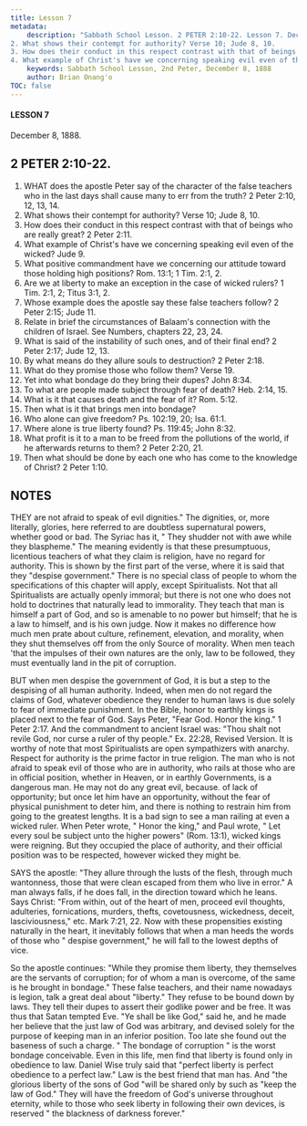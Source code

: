 ```yaml
---
title: Lesson 7
metadata:
    description: "Sabbath School Lesson. 2 PETER 2:10-22. Lesson 7. December 8, 1888. 1. WHAT does the apostle Peter say of the character of the false teachers who in the last days shall cause many to err from the truth? 2 Peter 2:10, 12, 13, 14.
2. What shows their contempt for authority? Verse 10; Jude 8, 10.
3. How does their conduct in this respect contrast with that of beings who are really great? 2 Peter 2:11.
4. What example of Christ's have we concerning speaking evil even of the wicked? Jude 9."
    keywords: Sabbath School Lesson, 2nd Peter, December 8, 1888
    author: Brian Onang'o
TOC: false
---
```


#### LESSON 7

December 8, 1888.

## 2 PETER 2:10-22.

1. WHAT does the apostle Peter say of the character of the false teachers who in the last days shall cause many to err from the truth? 2 Peter 2:10, 12, 13, 14.
2. What shows their contempt for authority? Verse 10; Jude 8, 10.
3. How does their conduct in this respect contrast with that of beings who are really great? 2 Peter 2:11.
4. What example of Christ's have we concerning speaking evil even of the wicked? Jude 9.
5. What positive commandment have we concerning our attitude toward those holding high positions? Rom. 13:1; 1 Tim. 2:1, 2.
6. Are we at liberty to make an exception in the case of wicked rulers? 1 Tim. 2:1, 2; Titus 3:1, 2.
7. Whose example does the apostle say these false teachers follow? 2 Peter 2:15; Jude 11.
8. Relate in brief the circumstances of Balaam's connection with the children of Israel. See Numbers, chapters 22, 23, 24.
9. What is said of the instability of such ones, and of their final end? 2 Peter 2:17; Jude 12, 13.
10. By what means do they allure souls to destruction? 2 Peter 2:18.
11. What do they promise those who follow them? Verse 19.
12. Yet into what bondage do they bring their dupes? John 8:34.
13. To what are people made subject through fear of death? Heb. 2:14, 15.
14. What is it that causes death and the fear of it? Rom. 5:12.
15. Then what is it that brings men into bondage?
16. Who alone can give freedom? Ps. 102:19, 20; Isa. 61:1.
17. Where alone is true liberty found? Ps. 119:45; John 8:32.
18. What profit is it to a man to be freed from the pollutions of the world, if he afterwards returns to them? 2 Peter 2:20, 21.
19. Then what should be done by each one who has come to the knowledge of Christ? 2 Peter 1:10.

## NOTES

THEY are not afraid to speak of evil dignities." The dignities, or, more literally, glories, here referred to are doubtless supernatural powers, whether good or bad. The Syriac has it, " They shudder not with awe while they blaspheme." The meaning evidently is that these presumptuous, licentious teachers of what they claim is religion, have no regard for authority. This is shown by the first part of the verse, where it is said that they "despise government." There is no special class of people to whom the specifications of this chapter will apply, except Spiritualists. Not that all Spiritualists are actually openly immoral; but there is not one who does not hold to doctrines that naturally lead to immorality. They teach that man is himself a part of God, and so is amenable to no power but himself; that he is a law to himself, and is his own judge. Now it makes no difference how much men prate about culture, refinement, elevation, and morality, when they shut themselves off from the only Source of morality. When men teach 'that the impulses of their own natures are the only, law to be followed, they must eventually land in the pit of corruption.

BUT when men despise the government of God, it is but a step to the despising of all human authority. Indeed, when men do not regard the claims of God, whatever obedience they render to human laws is due solely to fear of immediate punishment. In the Bible, honor to earthly kings is placed next to the fear of God. Says Peter, "Fear God. Honor the king." 1 Peter 2:17. And the commandment to ancient Israel was: "Thou shalt not revile God, nor curse a ruler of thy people." Ex. 22:28, Revised Version. It is worthy of note that most Spiritualists are open sympathizers with anarchy. Respect for authority is the prime factor in true religion. The man who is not afraid to speak evil of those who are in authority, who rails at those who are in official position, whether in Heaven, or in earthly Governments, is a dangerous man. He may not do any great evil, because. of lack of opportunity; but once let him have an opportunity, without the fear of physical punishment to deter him, and there is nothing to restrain him from going to the greatest lengths. It is a bad sign to see a man railing at even a wicked ruler. When Peter wrote, " Honor the king," and Paul wrote, " Let every soul be subject unto the higher powers" (Rom. 13:1), wicked kings were reigning. But they occupied the place of authority, and their official position was to be respected, however wicked they might be.

SAYS the apostle: "They allure through the lusts of the flesh, through much wantonness, those that were clean escaped from them who live in error." A man always falls, if he does fall, in the direction toward which he leans. Says Christ: "From within, out of the heart of men, proceed evil thoughts, adulteries, fornications, murders, thefts, covetousness, wickedness, deceit, lasciviousness," etc. Mark 7:21, 22. Now with these propensities existing naturally in the heart, it inevitably follows that when a man heeds the words of those who " despise government," he will fall to the lowest depths of vice. 

So the apostle continues: "While they promise them liberty, they themselves are the servants of corruption; for of whom a man is overcome, of the same is he brought in bondage." These false teachers, and their name nowadays is legion, talk a great deal about "liberty." They refuse to be bound down by laws. They tell their dupes to assert their godlike power and be free. It was thus that Satan tempted Eve. "Ye shall be like God," said he, and he made her believe that the just law of God was arbitrary, and devised solely for the purpose of keeping man in an inferior position. Too late she found out the baseness of such a charge. " The bondage of corruption " is the worst bondage conceivable. Even in this life, men find that liberty is found only in obedience to law. Daniel Wise truly said that "perfect liberty is perfect obedience to a perfect law." Law is the best friend that man has. And "the glorious liberty of the sons of God "will be shared only by such as "keep the law of God." They will have the freedom of God's universe throughout eternity, while to those who seek liberty in following their own devices, is reserved " the blackness of darkness forever."
